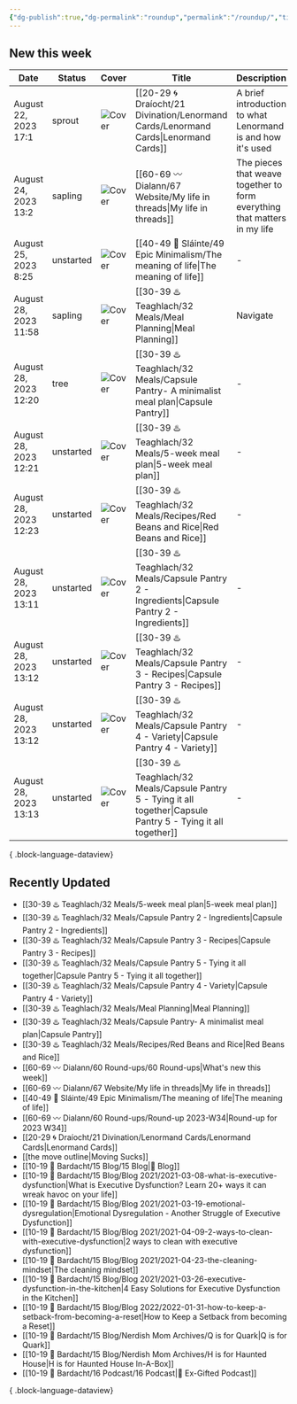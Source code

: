 ```yaml
---
{"dg-publish":true,"dg-permalink":"roundup","permalink":"/roundup/","title":"What's new this week","pinned":true,"contentClasses":"cards cards-1-1","noteIcon":"","created":"","updated":"2023-08-28T22:12:46.043-04:00"}
---
```



## New this week

| Date                  | Status    | Cover                                                                                                                                                                                                                      | Title                                                                                                                 | Description                                                               |
| --------------------- | --------- | -------------------------------------------------------------------------------------------------------------------------------------------------------------------------------------------------------------------------- | --------------------------------------------------------------------------------------------------------------------- | ------------------------------------------------------------------------- |
| August 22, 2023 17:1  | sprout    | ![Cover](https://i.imgur.com/oalw6MG.jpg)                                                                                                                                                                                  | [[20-29 🌀 Draíocht/21 Divination/Lenormand Cards/Lenormand Cards\|Lenormand Cards]]                               | A brief introduction to what Lenormand is and how it's used               |
| August 24, 2023 13:2  | sapling   | ![Cover](https://i.imgur.com/7JdhQxj.jpg)                                                                                                                                                                                  | [[60-69 〰️ Dialann/67 Website/My life in threads\|My life in threads]]                                             | The pieces that weave together to form everything that matters in my life |
| August 25, 2023 8:25  | unstarted | ![Cover]()                                                                                                                                                                                                                 | [[40-49 🔅 Sláinte/49 Epic Minimalism/The meaning of life\|The meaning of life]]                                   | \-                                                                        |
| August 28, 2023 11:58 | sapling   | ![Cover](https://images.unsplash.com/photo-1608354580394-f7961a034347?crop=entropy&cs=tinysrgb&fit=max&fm=jpg&ixid=M3wzNjAwOTd8MHwxfHNlYXJjaHw0MXx8bWVhbCUyMHByZXB8ZW58MHwwfHx8MTY5MzI0MjQ3OXww&ixlib=rb-4.0.3&q=80&w=400) | [[30-39 ♨️ Teaghlach/32 Meals/Meal Planning\|Meal Planning]]                                                       | Navigate                                                                  |
| August 28, 2023 12:20 | tree      | ![Cover]()                                                                                                                                                                                                                 | [[30-39 ♨️ Teaghlach/32 Meals/Capsule Pantry- A minimalist meal plan\|Capsule Pantry]]                             | \-                                                                        |
| August 28, 2023 12:21 | unstarted | ![Cover]()                                                                                                                                                                                                                 | [[30-39 ♨️ Teaghlach/32 Meals/5-week meal plan\|5-week meal plan]]                                                 | \-                                                                        |
| August 28, 2023 12:23 | unstarted | ![Cover]()                                                                                                                                                                                                                 | [[30-39 ♨️ Teaghlach/32 Meals/Recipes/Red Beans and Rice\|Red Beans and Rice]]                                     | \-                                                                        |
| August 28, 2023 13:11 | unstarted | ![Cover]()                                                                                                                                                                                                                 | [[30-39 ♨️ Teaghlach/32 Meals/Capsule Pantry 2 - Ingredients\|Capsule Pantry 2 - Ingredients]]                     | \-                                                                        |
| August 28, 2023 13:12 | unstarted | ![Cover]()                                                                                                                                                                                                                 | [[30-39 ♨️ Teaghlach/32 Meals/Capsule Pantry 3 - Recipes\|Capsule Pantry 3 - Recipes]]                             | \-                                                                        |
| August 28, 2023 13:12 | unstarted | ![Cover]()                                                                                                                                                                                                                 | [[30-39 ♨️ Teaghlach/32 Meals/Capsule Pantry 4 - Variety\|Capsule Pantry 4 - Variety]]                             | \-                                                                        |
| August 28, 2023 13:13 | unstarted | ![Cover]()                                                                                                                                                                                                                 | [[30-39 ♨️ Teaghlach/32 Meals/Capsule Pantry 5 - Tying it all together\|Capsule Pantry 5 - Tying it all together]] | \-                                                                        |

{ .block-language-dataview}

## Recently Updated
- [[30-39 ♨️ Teaghlach/32 Meals/5-week meal plan\|5-week meal plan]]
- [[30-39 ♨️ Teaghlach/32 Meals/Capsule Pantry 2 - Ingredients\|Capsule Pantry 2 - Ingredients]]
- [[30-39 ♨️ Teaghlach/32 Meals/Capsule Pantry 3 - Recipes\|Capsule Pantry 3 - Recipes]]
- [[30-39 ♨️ Teaghlach/32 Meals/Capsule Pantry 5 - Tying it all together\|Capsule Pantry 5 - Tying it all together]]
- [[30-39 ♨️ Teaghlach/32 Meals/Capsule Pantry 4 - Variety\|Capsule Pantry 4 - Variety]]
- [[30-39 ♨️ Teaghlach/32 Meals/Meal Planning\|Meal Planning]]
- [[30-39 ♨️ Teaghlach/32 Meals/Capsule Pantry- A minimalist meal plan\|Capsule Pantry]]
- [[30-39 ♨️ Teaghlach/32 Meals/Recipes/Red Beans and Rice\|Red Beans and Rice]]
- [[60-69 〰️ Dialann/60 Round-ups/60 Round-ups\|What's new this week]]
- [[60-69 〰️ Dialann/67 Website/My life in threads\|My life in threads]]
- [[40-49 🔅 Sláinte/49 Epic Minimalism/The meaning of life\|The meaning of life]]
- [[60-69 〰️ Dialann/60 Round-ups/Round-up 2023-W34\|Round-up for 2023 W34]]
- [[20-29 🌀 Draíocht/21 Divination/Lenormand Cards/Lenormand Cards\|Lenormand Cards]]
- [[the move outline\|Moving Sucks]]
- [[10-19 💢 Bardacht/15 Blog/15 Blog\|📌 Blog]]
- [[10-19 💢 Bardacht/15 Blog/Blog 2021/2021-03-08-what-is-executive-dysfunction\|What is Executive Dysfunction? Learn 20+ ways it can wreak havoc on your life]]
- [[10-19 💢 Bardacht/15 Blog/Blog 2021/2021-03-19-emotional-dysregulation\|Emotional Dysregulation - Another Struggle of Executive Dysfunction]]
- [[10-19 💢 Bardacht/15 Blog/Blog 2021/2021-04-09-2-ways-to-clean-with-executive-dysfunction\|2 ways to clean with executive dysfunction]]
- [[10-19 💢 Bardacht/15 Blog/Blog 2021/2021-04-23-the-cleaning-mindset\|The cleaning mindset]]
- [[10-19 💢 Bardacht/15 Blog/Blog 2021/2021-03-26-executive-dysfunction-in-the-kitchen\|4 Easy Solutions for Executive Dysfunction in the Kitchen]]
- [[10-19 💢 Bardacht/15 Blog/Blog 2022/2022-01-31-how-to-keep-a-setback-from-becoming-a-reset\|How to Keep a Setback from becoming a Reset]]
- [[10-19 💢 Bardacht/15 Blog/Nerdish Mom Archives/Q is for Quark\|Q is for Quark]]
- [[10-19 💢 Bardacht/15 Blog/Nerdish Mom Archives/H is for Haunted House\|H is for Haunted House In-A-Box]]
- [[10-19 💢 Bardacht/16 Podcast/16 Podcast\|📌 Ex-Gifted Podcast]]

{ .block-language-dataview}

